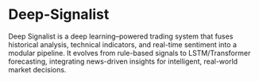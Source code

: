 # Deep-Signalist
Deep Signalist is a deep learning–powered trading system that fuses historical analysis, technical indicators, and real-time sentiment into a modular pipeline. It evolves from rule-based signals to LSTM/Transformer forecasting, integrating news-driven insights for intelligent, real-world market decisions.
